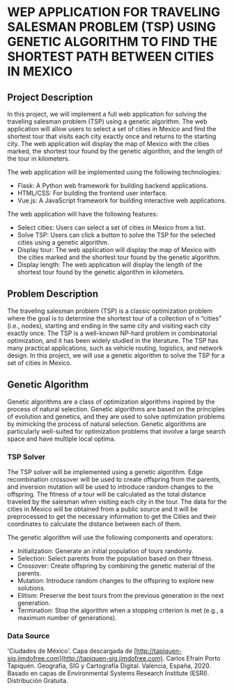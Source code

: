 # WEP APPLICATION FOR TRAVELING SALESMAN PROBLEM (TSP) USING GENETIC ALGORITHM TO FIND THE SHORTEST PATH BETWEEN CITIES IN MEXICO

## Project Description
In this project, we will implement a full web application for solving the traveling salesman problem (TSP) using a genetic algorithm. The web application will allow users to select a set of cities in Mexico and find the shortest tour that visits each city exactly once and returns to the starting city. The web application will display the map of Mexico with the cities marked, the shortest tour found by the genetic algorithm, and the length of the tour in kilometers.

The web application will be implemented using the following technologies:
- Flask: A Python web framework for building backend applications.
- HTML/CSS: For building the frontend user interface.
- Vue.js: A JavaScript framework for building interactive web applications.

The web application will have the following features:
- Select cities: Users can select a set of cities in Mexico from a list.
- Solve TSP: Users can click a button to solve the TSP for the selected cities using a genetic algorithm.
- Display tour: The web application will display the map of Mexico with the cities marked and the shortest tour found by the genetic algorithm.
- Display length: The web application will display the length of the shortest tour found by the genetic algorithm in kilometers.


## Problem Description
The traveling salesman problem (TSP) is a classic optimization problem where the goal is to determine the shortest tour of a collection of n “cities” (i.e., nodes), starting and ending in the same city and visiting each city exactly once. The TSP is a well-known NP-hard problem in combinatorial optimization, and it has been widely studied in the literature. The TSP has many practical applications, such as vehicle routing, logistics, and network design. In this project, we will use a genetic algorithm to solve the TSP for a set of cities in Mexico.


## Genetic Algorithm
Genetic algorithms are a class of optimization algorithms inspired by the process of natural selection. Genetic algorithms are based on the principles of evolution and genetics, and they are used to solve optimization problems by mimicking the process of natural selection. Genetic algorithms are particularly well-suited for optimization problems that involve a large search space and have multiple local optima.


### TSP Solver
The TSP solver will be implemented using a genetic algorithm. Edge recombination crossover will be used to create offspring from the parents, and inversion mutation will be used to introduce random changes to the offspring. The fitness of a tour will be calculated as the total distance traveled by the salesman when visiting each city in the tour. The data for the cities in Mexico will be obtained from a public source and it will be preprocessed to get the necessary information to get the Cities and their coordinates to calculate the distance between each of them.

The genetic algorithm will use the following components and operators:
- Initialization: Generate an initial population of tours randomly.
- Selection: Select parents from the population based on their fitness.
- Crossover: Create offspring by combining the genetic material of the parents.
- Mutation: Introduce random changes to the offspring to explore new solutions.
- Elitism: Preserve the best tours from the previous generation in the next generation.
- Termination: Stop the algorithm when a stopping criterion is met (e.g., a maximum number of generations).

### Data Source
'Ciudades de México'. Capa descargada de [http://tapiquen-sig.jimdofree.com](http://tapiquen-sig.jimdofree.com). 
Carlos Efraín Porto Tapiquén. Geografía, SIG y Cartografía Digital. Valencia, España, 2020.
Basado en capas de Environmental Systems Research Institute (ESRI). Distribución Gratuita.
